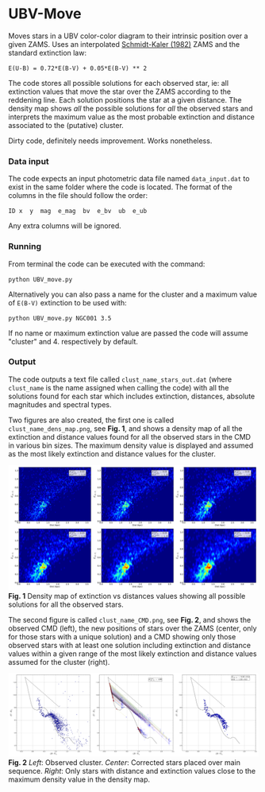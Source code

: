 UBV-Move
=============

Moves stars in a UBV color-color diagram to their intrinsic position over a given ZAMS.
Uses an interpolated [Schmidt-Kaler (1982)](http://www.fcaglp.unlp.edu.ar/~egiorgi/cumulos/herramientas/tracks/zams.txt)
ZAMS and the standard extinction law:

    E(U-B) = 0.72*E(B-V) + 0.05*E(B-V) ** 2

The code stores all possible solutions for each observed star, ie: all extinction values
that move the star over the ZAMS according to the reddening line. Each solution positions
the star at a given distance. The density map shows *all* the possible solutions for
*all* the observed stars and interprets the maximum value as the most probable extinction
and distance associated to the (putative) cluster.

Dirty code, definitely needs improvement. Works nonetheless.

### Data input

The code expects an input photometric data file named `data_input.dat` to exist in the
same folder where the code is located. The format of the columns in the file should
follow the order:

    ID x  y  mag  e_mag  bv  e_bv  ub  e_ub

Any extra columns will be ignored.

### Running

From terminal the code can be executed with the command:

    python UBV_move.py

Alternatively you can also pass a name for the cluster and a maximum value of `E(B-V)`
extinction to be used  with:

    python UBV_move.py NGC001 3.5

If no name or maximum extinction value are passed the code will assume "cluster" and 4.
respectively by default.

### Output

The code outputs a text file called `clust_name_stars_out.dat` (where `clust_name`
is the name assigned when calling the code) with all the solutions found for each star
which includes extinction, distances, absolute magnitudes and spectral types.

Two figures are also created, the first one is called `clust_name_dens_map.png`,
see **Fig. 1**, and shows a density map of all the extinction and distance values found
for all the observed stars in the CMD in various bin sizes. The maximum density value is
displayed and assumed as the most likely extinction and distance values for the cluster.

![Output 1](/out1.png "Example density map.")
**Fig. 1** Density map of extinction vs distances values showing all possible solutions
for all the observed stars.

The second figure is called `clust_name_CMD.png`, see **Fig. 2**, and shows the observed
CMD (left), the new positions of stars over the ZAMS (center, only for those stars with
a unique solution) and a CMD showing only those observed stars with at least one solution
including extinction and distance values within a given range of the most likely extinction
and distance values assumed for the cluster (right).

![Output 2](/out2.png "Example CMDs.")
**Fig. 2** *Left*: Observed cluster. *Center*: Corrected stars placed over main sequence.
*Right*: Only stars with distance and extinction values close to the maximum density
value in the density map.

